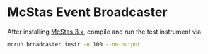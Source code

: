 # McStas Event Broadcaster

After installing [McStas 3.x](https://mcstas.org), compile and run the test instrument via

```bash
mcrun broadcaster.instr -n 100 --no-output
```
